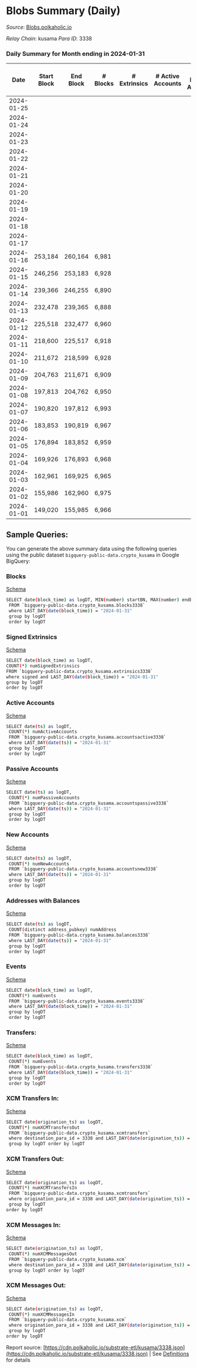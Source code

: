 # Blobs Summary (Daily)

_Source_: [Blobs.polkaholic.io](https://Blobs.polkaholic.io)

*Relay Chain*: kusama
*Para ID*: 3338



### Daily Summary for Month ending in 2024-01-31


| Date    | Start Block | End Block | # Blocks | # Extrinsics | # Active Accounts | # Passive Accounts | # New Accounts | # Addresses | # Events  | # Transfers ($USD) | # XCM Transfers In ($USD) | # XCM Transfers Out ($USD) | # XCM In | # XCM Out | Issues |
|---------|-------------|-----------|----------|--------------|-------------------|--------------------|----------------|-------------|-----------|--------------------|---------------------------|----------------------------|----------|-----------|--------|
| 2024-01-25 |  |  |  |  |  |  |  |  |  |   |   |   |  |  |  |
| 2024-01-24 |  |  |  |  |  |  |  |  |  |   |   |   |  |  |  |
| 2024-01-23 |  |  |  |  |  |  |  | 1 |  |   |   |   |  |  |  |
| 2024-01-22 |  |  |  |  |  |  |  | 1 |  |   |   |   |  |  |  |
| 2024-01-21 |  |  |  |  |  |  |  | 1 |  |   |   |   |  |  |  |
| 2024-01-20 |  |  |  |  |  |  |  | 1 |  |   |   |   |  |  |  |
| 2024-01-19 |  |  |  |  |  |  |  | 1 |  |   |   |   |  |  |  |
| 2024-01-18 |  |  |  |  |  |  |  | 1 |  |   |   |   |  |  |  |
| 2024-01-17 |  |  |  |  |  |  |  | 1 |  |   |   |   |  |  |  |
| 2024-01-16 | 253,184 | 260,164 | 6,981 |  |  |  |  | 1 | 13,966 |   |   |   |  |  |  |
| 2024-01-15 | 246,256 | 253,183 | 6,928 |  |  |  |  | 1 | 13,860 |   |   |   |  |  |  |
| 2024-01-14 | 239,366 | 246,255 | 6,890 |  |  |  |  | 1 | 13,784 |   |   |   |  |  |  |
| 2024-01-13 | 232,478 | 239,365 | 6,888 |  |  |  |  | 1 | 13,779 |   |   |   |  |  |  |
| 2024-01-12 | 225,518 | 232,477 | 6,960 |  |  |  |  | 1 | 13,924 |   |   |   |  |  |  |
| 2024-01-11 | 218,600 | 225,517 | 6,918 |  |  |  |  | 1 | 13,840 |   |   |   |  |  |  |
| 2024-01-10 | 211,672 | 218,599 | 6,928 |  |  |  |  | 1 | 13,860 |   |   |   |  |  |  |
| 2024-01-09 | 204,763 | 211,671 | 6,909 |  |  |  |  | 1 | 13,822 |   |   |   |  |  |  |
| 2024-01-08 | 197,813 | 204,762 | 6,950 |  |  |  |  | 1 | 13,904 |   |   |   |  |  |  |
| 2024-01-07 | 190,820 | 197,812 | 6,993 |  |  |  |  | 1 | 13,989 |   |   |   |  |  |  |
| 2024-01-06 | 183,853 | 190,819 | 6,967 |  |  |  |  | 1 | 13,938 |   |   |   |  |  |  |
| 2024-01-05 | 176,894 | 183,852 | 6,959 |  |  |  |  | 1 | 13,922 |   |   |   |  |  |  |
| 2024-01-04 | 169,926 | 176,893 | 6,968 |  |  |  |  | 1 | 13,940 |   |   |   |  |  |  |
| 2024-01-03 | 162,961 | 169,925 | 6,965 |  |  |  |  | 1 | 13,934 |   |   |   |  |  |  |
| 2024-01-02 | 155,986 | 162,960 | 6,975 |  |  |  |  | 1 | 13,954 |   |   |   |  |  |  |
| 2024-01-01 | 149,020 | 155,985 | 6,966 |  |  |  |  | 1 | 13,936 |   |   |   |  |  |  |

## Sample Queries:
You can generate the above summary data using the following queries using the public dataset `bigquery-public-data.crypto_kusama` in Google BigQuery:


### Blocks 

[Schema](https://github.com/colorfulnotion/substrate-etl/blob/main/schema/blocks.json)

```bash
SELECT date(block_time) as logDT, MIN(number) startBN, MAX(number) endBN, COUNT(*) numBlocks 
 FROM `bigquery-public-data.crypto_kusama.blocks3338`  
 where LAST_DAY(date(block_time)) = "2024-01-31" 
 group by logDT 
 order by logDT
```

### Signed Extrinsics 

[Schema](https://github.com/colorfulnotion/substrate-etl/blob/main/schema/extrinsics.json)

```bash
SELECT date(block_time) as logDT, 
COUNT(*) numSignedExtrinsics 
FROM `bigquery-public-data.crypto_kusama.extrinsics3338`  
where signed and LAST_DAY(date(block_time)) = "2024-01-31" 
group by logDT 
order by logDT
```

### Active Accounts 

[Schema](https://github.com/colorfulnotion/substrate-etl/blob/main/schema/accountsactive.json)

```bash
SELECT date(ts) as logDT, 
 COUNT(*) numActiveAccounts 
 FROM `bigquery-public-data.crypto_kusama.accountsactive3338` 
 where LAST_DAY(date(ts)) = "2024-01-31" 
 group by logDT 
 order by logDT
```

### Passive Accounts 

[Schema](https://github.com/colorfulnotion/substrate-etl/blob/main/schema/accountspassive.json)

```bash
SELECT date(ts) as logDT, 
 COUNT(*) numPassiveAccounts 
 FROM `bigquery-public-data.crypto_kusama.accountspassive3338` 
 where LAST_DAY(date(ts)) = "2024-01-31" 
 group by logDT 
 order by logDT
```

### New Accounts 

[Schema](https://github.com/colorfulnotion/substrate-etl/blob/main/schema/accountsnew.json)

```bash
SELECT date(ts) as logDT, 
 COUNT(*) numNewAccounts 
 FROM `bigquery-public-data.crypto_kusama.accountsnew3338` 
 where LAST_DAY(date(ts)) = "2024-01-31" 
 group by logDT
 order by logDT
```

### Addresses with Balances 

[Schema](https://github.com/colorfulnotion/substrate-etl/blob/main/schema/balances.json)

```bash
SELECT date(ts) as logDT,
 COUNT(distinct address_pubkey) numAddress 
 FROM `bigquery-public-data.crypto_kusama.balances3338` 
 where LAST_DAY(date(ts)) = "2024-01-31" 
 group by logDT 
 order by logDT
```

### Events 

[Schema](https://github.com/colorfulnotion/substrate-etl/blob/main/schema/events.json)

```bash
SELECT date(block_time) as logDT, 
 COUNT(*) numEvents 
 FROM `bigquery-public-data.crypto_kusama.events3338` 
 where LAST_DAY(date(block_time)) = "2024-01-31" 
 group by logDT 
 order by logDT
```

### Transfers:

[Schema](https://github.com/colorfulnotion/substrate-etl/blob/main/schema/transfers.json)

```bash
SELECT date(block_time) as logDT, 
 COUNT(*) numEvents 
 FROM `bigquery-public-data.crypto_kusama.transfers3338` 
 where LAST_DAY(date(block_time)) = "2024-01-31" 
 group by logDT 
 order by logDT
```

### XCM Transfers In: 

[Schema](https://github.com/colorfulnotion/substrate-etl/blob/main/schema/xcmtransfers.json)

```bash
SELECT date(origination_ts) as logDT, 
 COUNT(*) numXCMTransfersOut 
 FROM `bigquery-public-data.crypto_kusama.xcmtransfers` 
 where destination_para_id = 3338 and LAST_DAY(date(origination_ts)) = "2024-01-31" 
 group by logDT order by logDT
```

### XCM Transfers Out: 

[Schema](https://github.com/colorfulnotion/substrate-etl/blob/main/schema/xcmtransfers.json)

```bash
SELECT date(origination_ts) as logDT, 
 COUNT(*) numXCMTransfersIn 
 FROM `bigquery-public-data.crypto_kusama.xcmtransfers` 
 where origination_para_id = 3338 and LAST_DAY(date(origination_ts)) = "2024-01-31" 
 group by logDT 
order by logDT
```

### XCM Messages In: 

[Schema](https://github.com/colorfulnotion/substrate-etl/blob/main/schema/xcm.json)

```bash
SELECT date(origination_ts) as logDT, 
 COUNT(*) numXCMMessagesOut 
 FROM `bigquery-public-data.crypto_kusama.xcm` 
 where destination_para_id = 3338 and LAST_DAY(date(origination_ts)) = "2024-01-31" 
 group by logDT order by logDT
```

### XCM Messages Out: 

[Schema](https://github.com/colorfulnotion/substrate-etl/blob/main/schema/xcm.json)

```bash
SELECT date(origination_ts) as logDT, 
 COUNT(*) numXCMMessagesIn 
 FROM `bigquery-public-data.crypto_kusama.xcm` 
 where origination_para_id = 3338 and LAST_DAY(date(origination_ts)) = "2024-01-31" 
 group by logDT 
order by logDT
```


Report source: [https://cdn.polkaholic.io/substrate-etl/kusama/3338.json](https://cdn.polkaholic.io/substrate-etl/kusama/3338.json) | See [Definitions](/DEFINITIONS.md) for details
